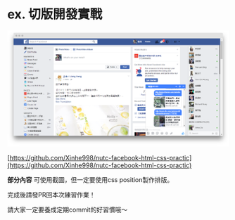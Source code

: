# ex. 切版開發實戰

![](../.gitbook/assets/fb-screenshot.png)

[https://github.com/Xinhe998/nutc-facebook-html-css-practic](https://github.com/Xinhe998/nutc-facebook-html-css-practic)

**部分內容** 可使用截圖，但一定要使用css position製作排版。

完成後請發PR回本次練習作業！

請大家一定要養成定期commit的好習慣哦～


